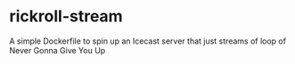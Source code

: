 # rickroll-stream
A simple Dockerfile to spin up an Icecast server that just streams of loop of Never Gonna Give You Up
